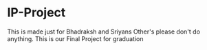# IP-Project
This is made just for Bhadraksh and Sriyans
Other's please don't do anything. This is our Final Project for graduation

